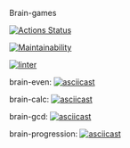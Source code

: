 Brain-games

[![Actions Status](https://github.com/diazdressk/frontend-project-lvl1/workflows/hexlet-check/badge.svg)](https://github.com/diazdressk/frontend-project-lvl1/actions)

[![Maintainability](https://api.codeclimate.com/v1/badges/49397be05e4584b21a6b/maintainability)](https://codeclimate.com/github/diazdressk/frontend-project-lvl1/maintainability)

[![linter](https://github.com/diazdressk/frontend-project-lvl1/workflows/linter/badge.svg)](https://github.com/diazdressk/frontend-project-lvl1/actions)

brain-even:
[![asciicast](https://asciinema.org/a/385165.svg)](https://asciinema.org/a/385165)

brain-calc:
[![asciicast](https://asciinema.org/a/385166.svg)](https://asciinema.org/a/385166)

brain-gcd:
[![asciicast](https://asciinema.org/a/385167.svg)](https://asciinema.org/a/385167)

brain-progression:
[![asciicast](https://asciinema.org/a/385170.svg)](https://asciinema.org/a/385170)

